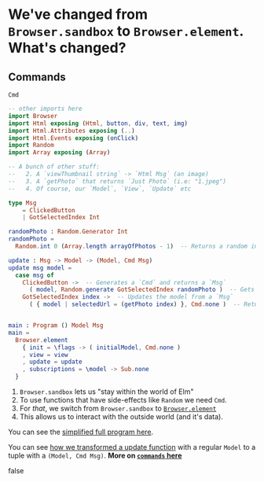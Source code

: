 <!-- Front of card ===========================================================

    Missing! Card Data

    - Type:
        A question with a [missing] word;

        - A missing function or expression you have to guess,
        - A missing input or output to remember.

    - Docs:
        http://tinyurl.com/anki-missing-card

    - Key:
        ★ Required
        ☆ Optional (recommended)
        ✎ Optional (notes, markdown)
        ⤷ Field Type

    - Notes:
        View compiled file in your text editor or a Chrome-type browser.
        The `## H2` titles represent Anki text fields, with the contents below.

========================================================================== -->


<!-- -------------------------------------------------------------------------
    ★ Title

    ⤷ `string` (auto wrapped with a `H1` tag)
-------------------------------------------------------------------------- -->
# We've changed from `Browser.sandbox` to `Browser.element`. What's changed?


<!-- -------------------------------------------------------------------------
    ☆ Subtitle

    ⤷ `string` (auto wrapped with a `H2` tag)
-------------------------------------------------------------------------- -->
## Commands


<!-- -------------------------------------------------------------------------
    ☆ Syntax (inline code)

    ⤷ `code string` (auto wrapped with <p><code> tag)
-------------------------------------------------------------------------- -->
`Cmd`


<!-- -------------------------------------------------------------------------
    ★ Key point (code block or image)

    ⤷ `pre block | image`

      | Requires `markdown` fenced code block;
      | Requires `{{c1::cloze}}` tag(s))

      A markdown fenced code block that will compile to our highlighted
      code with Pandoc. Make sure to add at least one cloze deletion:

        `{{c1::the answer::HINT TEXT}}`

      Here's an example cloze card:

        @ https://codepen.io/testuser-247585903/pen/BabRjvb

      You can add cloze deletion tags to the fenced code block and
      they should work fine in Anki. You can also:

      1. `Toggle HTML Editor ⌘⇧X` (`‹›`) to enable rich text preview
      2. Highlight the text that you'd like to convert to a cloze.
      3. Press the `[...]` or `[...]+` button to add the cloze deletion

      !# Warning: These buttons may break your code:
        @ https://github.com/badlydrawnrob/anki/issues/132
-------------------------------------------------------------------------- -->
```elm
-- other imports here
import Browser
import Html exposing (Html, button, div, text, img)
import Html.Attributes exposing (..)
import Html.Events exposing (onClick)
import Random
import Array exposing (Array)

-- A bunch of other stuff:
--   2. A `viewThumbnail string` -> `Html Msg` (an image)
--   3. A `getPhoto` that returns `Just Photo` (i.e: "1.jpeg")
--   4. Of course, our `Model`, `View`, `Update` etc

type Msg
    = ClickedButton
    | GotSelectedIndex Int

randomPhoto : Random.Generator Int
randomPhoto =
  Random.int 0 (Array.length arrayOfPhotos - 1)  -- Returns a random index

update : Msg -> Model -> (Model, Cmd Msg)
update msg model =
  case msg of
    ClickedButton ->  -- Generates a `Cmd` and returns a `Msg`
      ( model, Random.generate GotSelectedIndex randomPhoto )  -- Gets random Photo
    GotSelectedIndex index ->  -- Updates the model from a `Msg`
      ( { model | selectedUrl = (getPhoto index) }, Cmd.none )  -- Returns a Photo


main : Program () Model Msg
main =
  Browser.element
    { init = \flags -> ( initialModel, Cmd.none )
    , view = view
    , update = update
    , subscriptions = \model -> Sub.none
  }
```


<!-- -------------------------------------------------------------------------
    ★ Key point notes

    ⤷ `rich html`
-------------------------------------------------------------------------- -->
1. `Browser.sandbox` lets us "stay within the world of Elm"
2. To use functions that have side-effects like `Random` we need `Cmd`.
3. For _that_, we switch from `Browser.sandbox` to [`Browser.element`](https://guide.elm-lang.org/effects/)
4. This allows us to interact with the outside world (and it's data).

You can see the [simplified full program here](https://ellie-app.com/qbXb7HZtxpya1).



<!-- -------------------------------------------------------------------------
    ✎ Other notes

    ⤷ `rich html`
-------------------------------------------------------------------------- -->
You can see [how we transformed a update function](http://tinyurl.com/elm-lang-convert-update-tuple) with a regular `Model` to a tuple with a `(Model, Cmd Msg)`. **More on [`commands` here](https://elmprogramming.com/commands.html)**


<!-- -------------------------------------------------------------------------
    ✎ Markdown

    ⤷ `raw text`

      Do not add the compiled HTML to your card, rather, use the raw text
      Markdown fenced code block. This makes for easier editing of a card
      later on.

      Please be careful:

        Warning: remove all `{{c1:cloze}}` cloze deletion tags!

      If you save your card with cloze deletion tags in the `★ Markdown`
      field, Anki will throw an error, and you might not be able to save
      your card.
-------------------------------------------------------------------------- -->
false
